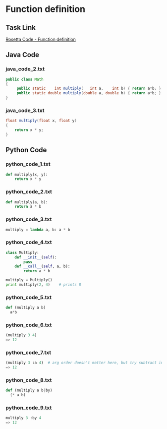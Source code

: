 # Function definition

## Task Link
[Rosetta Code - Function definition](https://rosettacode.org/wiki/Function_definition)

## Java Code
### java_code_2.txt
```java
public class Math
{
     public static    int multiply(   int a,    int b) { return a*b; }
     public static double multiply(double a, double b) { return a*b; }
}

```

### java_code_3.txt
```java
float multiply(float x, float y)
{
    return x * y;
}

```

## Python Code
### python_code_1.txt
```python
def multiply(x, y):
    return x * y

```

### python_code_2.txt
```python
def multiply(a, b):
    return a * b

```

### python_code_3.txt
```python
multiply = lambda a, b: a * b

```

### python_code_4.txt
```python
class Multiply:
    def __init__(self):
        pass
    def __call__(self, a, b):
        return a * b

multiply = Multiply()
print multiply(2, 4)    # prints 8

```

### python_code_5.txt
```python
def (multiply a b)
  a*b

```

### python_code_6.txt
```python
(multiply 3 4)
=> 12

```

### python_code_7.txt
```python
(multiply 3 :a 4)  # arg order doesn't matter here, but try subtract instead
=> 12

```

### python_code_8.txt
```python
def (multiply a b|by)
  (* a b)

```

### python_code_9.txt
```python
multiply 3 :by 4
=> 12

```

